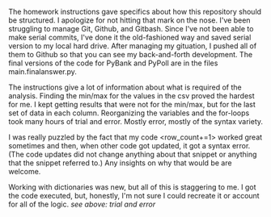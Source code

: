 The homework instructions gave specifics about how this repository should be structured. I apologize for not hitting that mark on the nose. I've been struggling to manage Git, Github, and Gitbash. Since I've not been able to make serial commits, I've done it the old-fashioned way and saved serial version to my local hard drive. After managing my gituation, I pushed all of them to Github so that you can see my back-and-forth development. The final versions of the code for PyBank and PyPoll are in the files main.finalanswer.py. 

The instructions give a lot of information about what is required of the analysis. Finding the min/max for the values in the csv proved the hardest for me. I kept getting results that were not for the min/max, but for the last set of data in each column. Reorganizing the variables and the for-loops took many hours of trial and error. Mostly error, mostly of the syntax variety. 

I was really puzzled by the fact that my code <row_count+=1> worked great sometimes and then, when other code got updated, it got a syntax error. (The code updates did not change anything about that snippet or anything that the snippet referred to.) Any insights on why that would be are welcome. 

Working with dictionaries was new, but all of this is staggering to me. I got the code executed, but, honestly, I'm not sure I could recreate it or account for all of the logic. *see above: trial and error*



